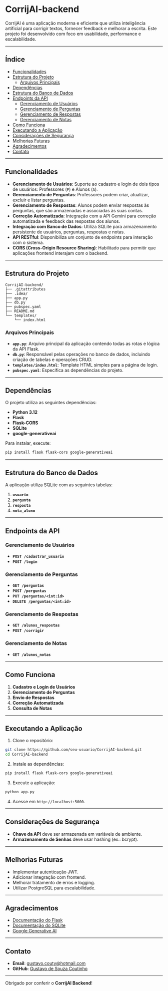 # CorrijAI-backend

CorrijAI é uma aplicação moderna e eficiente que utiliza inteligência artificial para corrigir textos, fornecer feedback e melhorar a escrita. Este projeto foi desenvolvido com foco em usabilidade, performance e escalabilidade.

---

## Índice

- [Funcionalidades](#funcionalidades)
- [Estrutura do Projeto](#estrutura-do-projeto)
  - [Arquivos Principais](#arquivos-principais)
- [Dependências](#dependencias)
- [Estrutura do Banco de Dados](#estrutura-do-banco-de-dados)
- [Endpoints da API](#endpoints-da-api)
  - [Gerenciamento de Usuários](#gerenciamento-de-usuarios)
  - [Gerenciamento de Perguntas](#gerenciamento-de-perguntas)
  - [Gerenciamento de Respostas](#gerenciamento-de-respostas)
  - [Gerenciamento de Notas](#gerenciamento-de-notas)
- [Como Funciona](#como-funciona)
- [Executando a Aplicação](#executando-a-aplicacao)
- [Considerações de Segurança](#consideracoes-de-seguranca)
- [Melhorias Futuras](#melhorias-futuras)
- [Agradecimentos](#agradecimentos)
- [Contato](#contato)

---

## Funcionalidades

- **Gerenciamento de Usuários**: Suporte ao cadastro e login de dois tipos de usuários: Professores (`P`) e Alunos (`A`).
- **Gerenciamento de Perguntas**: Professores podem criar, atualizar, excluir e listar perguntas.
- **Gerenciamento de Respostas**: Alunos podem enviar respostas às perguntas, que são armazenadas e associadas às suas contas.
- **Correção Automatizada**: Integração com a API Gemini para correção automatizada e feedback das respostas dos alunos.
- **Integração com Banco de Dados**: Utiliza SQLite para armazenamento persistente de usuários, perguntas, respostas e notas.
- **API RESTful**: Disponibiliza um conjunto de endpoints para interação com o sistema.
- **CORS (Cross-Origin Resource Sharing)**: Habilitado para permitir que aplicações frontend interajam com o backend.

---

## Estrutura do Projeto

```
CorrijAI-backend/
├── .gitattributes
├── .idea/
├── app.py
├── db.py
├── pubspec.yaml
├── README.md
└── templates/
    └── index.html
```

### Arquivos Principais

- **`app.py`**: Arquivo principal da aplicação contendo todas as rotas e lógica da API Flask.
- **`db.py`**: Responsável pelas operações no banco de dados, incluindo criação de tabelas e operações CRUD.
- **`templates/index.html`**: Template HTML simples para a página de login.
- **`pubspec.yaml`**: Especifica as dependências do projeto.

---

## Dependências

O projeto utiliza as seguintes dependências:

- **Python 3.12**
- **Flask**
- **Flask-CORS**
- **SQLite**
- **google-generativeai**

Para instalar, execute:

```bash
pip install flask flask-cors google-generativeai
```

---

## Estrutura do Banco de Dados

A aplicação utiliza SQLite com as seguintes tabelas:

1. **`usuario`**
2. **`pergunta`**
3. **`resposta`**
4. **`nota_aluno`**

---

## Endpoints da API

### Gerenciamento de Usuários

- **`POST /cadastrar_usuario`**
- **`POST /login`**

### Gerenciamento de Perguntas

- **`GET /perguntas`**
- **`POST /perguntas`**
- **`PUT /perguntas/<int:id>`**
- **`DELETE /perguntas/<int:id>`**

### Gerenciamento de Respostas

- **`GET /alunos_respostas`**
- **`POST /corrigir`**

### Gerenciamento de Notas

- **`GET /alunos_notas`**

---

## Como Funciona

1. **Cadastro e Login de Usuários**
2. **Gerenciamento de Perguntas**
3. **Envio de Respostas**
4. **Correção Automatizada**
5. **Consulta de Notas**

---

## Executando a Aplicação

1. Clone o repositório:

```bash
git clone https://github.com/seu-usuario/CorrijAI-backend.git
cd CorrijAI-backend
```

2. Instale as dependências:

```bash
pip install flask flask-cors google-generativeai
```

3. Execute a aplicação:

```bash
python app.py
```

4. Acesse em `http://localhost:5000`.

---

## Considerações de Segurança

- **Chave da API** deve ser armazenada em variáveis de ambiente.
- **Armazenamento de Senhas** deve usar hashing (ex.: bcrypt).

---

## Melhorias Futuras

- Implementar autenticação JWT.
- Adicionar integração com frontend.
- Melhorar tratamento de erros e logging.
- Utilizar PostgreSQL para escalabilidade.

---

## Agradecimentos

- [Documentação do Flask](https://flask.palletsprojects.com/)
- [Documentação do SQLite](https://sqlite.org/docs.html)
- [Google Generative AI](https://developers.generativeai.google/)

---

## Contato

- **Email**: gustavo.couty@hotmail.com
- **GitHub**: [Gustavo de Souza Coutinho](https://github.com/Gustavo-Souza-Coutinho)

---

Obrigado por conferir o **CorrijAI Backend**!
